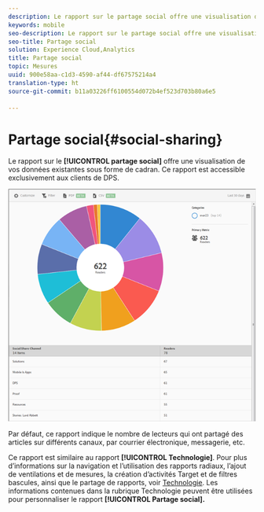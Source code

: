 ```yaml
---
description: Le rapport sur le partage social offre une visualisation de vos données existantes sous forme de cadran. Ce rapport est accessible exclusivement aux clients de DPS (Digital Publishing Suite).
keywords: mobile
seo-description: Le rapport sur le partage social offre une visualisation de vos données existantes sous forme de cadran. Ce rapport est accessible exclusivement aux clients de DPS (Digital Publishing Suite).
seo-title: Partage social
solution: Experience Cloud,Analytics
title: Partage social
topic: Mesures
uuid: 900e58aa-c1d3-4590-af44-df67575214a4
translation-type: ht
source-git-commit: b11a03226ff6100554d072b4ef523d703b80a6e5

---
```



# Partage social{#social-sharing}

Le rapport sur le **[!UICONTROL partage social]** offre une visualisation de vos données existantes sous forme de cadran. Ce rapport est accessible exclusivement aux clients de DPS.

![](assets/dps_social_share.png)

Par défaut, ce rapport indique le nombre de lecteurs qui ont partagé des articles sur différents canaux, par courrier électronique, messagerie, etc.

Ce rapport est similaire au rapport **[!UICONTROL Technologie]**. Pour plus d’informations sur la navigation et l’utilisation des rapports radiaux, l’ajout de ventilations et de mesures, la création d’activités Target et de filtres bascules, ainsi que le partage de rapports, voir [Technologie](//help/using/usage/reports-technology.md). Les informations contenues dans la rubrique Technologie peuvent être utilisées pour personnaliser le rapport **[!UICONTROL Partage social].**
